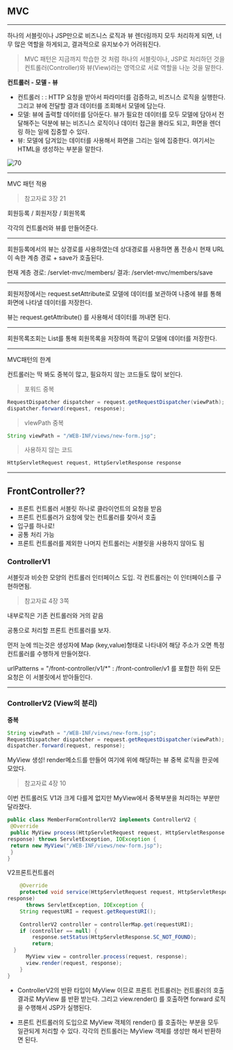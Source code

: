## MVC
___
하나의 서블릿이나 JSP만으로 비즈니스 로직과 뷰 렌더링까지 모두 처리하게 되면, 너무 많은 역할을
하게되고, 결과적으로 유지보수가 어려워진다.

> MVC 패턴은 지금까지 학습한 것 처럼 하나의 서블릿이나, JSP로 처리하던 것을 컨트롤러(Controller)와
뷰(View)라는 영역으로 서로 역할을 나눈 것을 말한다.

**컨트롤러 - 모델 - 뷰**

- 컨트롤러 : : HTTP 요청을 받아서 파라미터를 검증하고, 비즈니스 로직을 실행한다. 그리고 뷰에 전달할 결과
데이터를 조회해서 모델에 담는다.
- 모델: 뷰에 출력할 데이터를 담아둔다. 뷰가 필요한 데이터를 모두 모델에 담아서 전달해주는 덕분에 뷰는
비즈니스 로직이나 데이터 접근을 몰라도 되고, 화면을 렌더링 하는 일에 집중할 수 있다.
- 뷰: 모델에 담겨있는 데이터를 사용해서 화면을 그리는 일에 집중한다. 여기서는 HTML을 생성하는 부분을
말한다.

![70](https://user-images.githubusercontent.com/113106136/228417586-1195854b-b93e-476d-b0ab-a7923c67e448.png)

___
MVC 패턴 적용

> 참고자료 3장 21

회원등록 / 회원저장 / 회원목록

각각의 컨트롤러와 뷰를 만들어준다.

___

회원등록에서의 뷰는 상경로를 사용하였는데 상대경로를 사용하면 폼 전송시 현재 URL이 속한 계층 경로 + save가 호출된다.

현재 계층 경로: /servlet-mvc/members/
결과: /servlet-mvc/members/save

___

회원저장에서는 request.setAttribute로 모델에 데이터를 보관하여 나중에 뷰를 통해 화면에 나타낼 데이터를 저장한다.

뷰는 request.getAttribute() 를 사용해서 데이터를 꺼내면 된다.

___

회원목록조회는 List를 통해 회원목록을 저장하여 똑같이 모델에 데이터를 저장한다.

___

MVC패턴의 한계

컨트롤러는 딱 봐도 중복이 많고, 필요하지 않는 코드들도 많이 보인다.

> 포워드 중복
```java
RequestDispatcher dispatcher = request.getRequestDispatcher(viewPath);
dispatcher.forward(request, response);
```

> vIewPath 중복
```java
String viewPath = "/WEB-INF/views/new-form.jsp";
```

> 사용하지 않는 코드
```java
HttpServletRequest request, HttpServletResponse response
```

___

## FrontController??
- 프론트 컨트롤러 서블릿 하나로 클라이언트의 요청을 받음
- 프론트 컨트롤러가 요청에 맞는 컨트롤러를 찾아서 호출
- 입구를 하나로!
- 공통 처리 가능
- 프론트 컨트롤러를 제외한 나머지 컨트롤러는 서블릿을 사용하지 않아도 됨

### ControllerV1

서블릿과 비슷한 모양의 컨트롤러 인터페이스 도입. 각 컨트롤러는 이 인터페이스를 구현하면됨.

> 참고자료 4장 3쪽 

내부로직은 기존 컨트롤러와 거의 같음

공통으로 처리할 프론트 컨트롤러를 보자.

먼저 눈에 띄는것은 생성자에 Map (key,value)형태로 나타내어 해당 주소가 오면 특정 컨트롤러를 수행하게 만들어졌다.

urlPatterns = "/front-controller/v1/*" : /front-controller/v1 를 포함한 하위 모든 요청은
이 서블릿에서 받아들인다.

___

### ControllerV2 (View의 분리)

**중복**
```java
String viewPath = "/WEB-INF/views/new-form.jsp";
RequestDispatcher dispatcher = request.getRequestDispatcher(viewPath);
dispatcher.forward(request, response);
```
MyView 생성!
render메소드를 만들어 여기에 위에 해당하는 뷰 중복 로직을 한곳에 모았다.

> 참고자료 4장 10

이번 컨트롤러도 V1과 크게 다를게 없지만 MyView에서 중복부분을 처리하는 부분만 달라졌다.

```java
public class MemberFormControllerV2 implements ControllerV2 {
 @Override
 public MyView process(HttpServletRequest request, HttpServletResponse 
response) throws ServletException, IOException {
 return new MyView("/WEB-INF/views/new-form.jsp");
 }
}
```
V2프론트컨트롤러
```java
    @Override
    protected void service(HttpServletRequest request, HttpServletResponse 
response)
      throws ServletException, IOException {
    String requestURI = request.getRequestURI();
    
    ControllerV2 controller = controllerMap.get(requestURI);
    if (controller == null) {
        response.setStatus(HttpServletResponse.SC_NOT_FOUND);
        return;
  }
      MyView view = controller.process(request, response);
      view.render(request, response);
    }
}
```
- ControllerV2의 반환 타입이 MyView 이므로 프론트 컨트롤러는 컨트롤러의 호출 결과로 MyView 를 반환
받는다. 그리고 view.render() 를 호출하면 forward 로직을 수행해서 JSP가 실행된다.

- 프론트 컨트롤러의 도입으로 MyView 객체의 render() 를 호출하는 부분을 모두 일관되게 처리할 수
있다. 각각의 컨트롤러는 MyView 객체를 생성만 해서 반환하면 된다.



